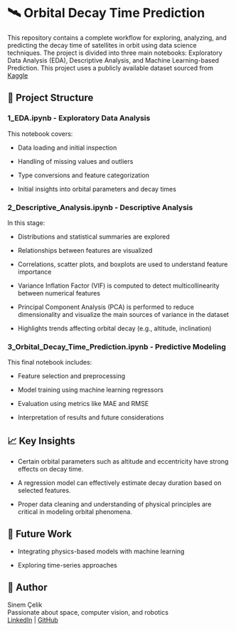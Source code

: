 # 🛰️ Orbital Decay Time Prediction
This repository contains a complete workflow for exploring, analyzing, and predicting the decay time of satellites in orbit using data science techniques. The project is divided into three main notebooks: Exploratory Data Analysis (EDA), Descriptive Analysis, and Machine Learning-based Prediction. This project uses a publicly available dataset sourced from [Kaggle](https://www.kaggle.com/datasets/kandhalkhandeka/satellites-and-debris-in-earths-orbit)

## 📁 Project Structure
### 1_EDA.ipynb - Exploratory Data Analysis
This notebook covers:

- Data loading and initial inspection

- Handling of missing values and outliers

- Type conversions and feature categorization

- Initial insights into orbital parameters and decay times

### 2_Descriptive_Analysis.ipynb - Descriptive Analysis
In this stage:

- Distributions and statistical summaries are explored

- Relationships between features are visualized

- Correlations, scatter plots, and boxplots are used to understand feature importance

- Variance Inflation Factor (VIF) is computed to detect multicollinearity between numerical features

- Principal Component Analysis (PCA) is performed to reduce dimensionality and visualize the main sources of variance in the dataset

- Highlights trends affecting orbital decay (e.g., altitude, inclination)

### 3_Orbital_Decay_Time_Prediction.ipynb - Predictive Modeling
This final notebook includes:

- Feature selection and preprocessing

- Model training using machine learning regressors

- Evaluation using metrics like MAE and RMSE

- Interpretation of results and future considerations


## 📈 Key Insights
- Certain orbital parameters such as altitude and eccentricity have strong effects on decay time.

- A regression model can effectively estimate decay duration based on selected features.

- Proper data cleaning and understanding of physical principles are critical in modeling orbital phenomena.

## 🚀 Future Work
- Integrating physics-based models with machine learning

- Exploring time-series approaches


## 🧠 Author
Sinem Çelik </br>
Passionate about space, computer vision, and robotics </br>
[LinkedIn](https://www.linkedin.com/in/sinem-celik-dl/) | [GitHub](https://github.com/Sinem5)
